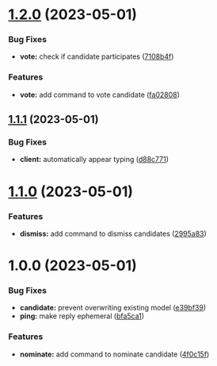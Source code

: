# [1.2.0](https://github.com/brycked/lelvotingsystemyoushouldtrust/compare/v1.1.1...v1.2.0) (2023-05-01)


### Bug Fixes

* **vote:** check if candidate participates ([7108b4f](https://github.com/brycked/lelvotingsystemyoushouldtrust/commit/7108b4f2371239550ebf37f34b4fd3e275761457))


### Features

* **vote:** add command to vote candidate ([fa02808](https://github.com/brycked/lelvotingsystemyoushouldtrust/commit/fa02808d65533b4a70e6f43091e1a899cdd3a982))

## [1.1.1](https://github.com/brycked/lelvotingsystemyoushouldtrust/compare/v1.1.0...v1.1.1) (2023-05-01)

### Bug Fixes

- **client:** automatically appear typing ([d88c771](https://github.com/brycked/lelvotingsystemyoushouldtrust/commit/d88c7712dc59e768ec2553926781802a23cde694))

# [1.1.0](https://github.com/brycked/lelvotingsystemyoushouldtrust/compare/v1.0.0...v1.1.0) (2023-05-01)

### Features

- **dismiss:** add command to dismiss candidates ([2995a83](https://github.com/brycked/lelvotingsystemyoushouldtrust/commit/2995a8373a091e567ded4c665d52f115e5d46dd0))

# 1.0.0 (2023-05-01)

### Bug Fixes

- **candidate:** prevent overwriting existing model ([e39bf39](https://github.com/brycked/lelvotingsystemyoushouldtrust/commit/e39bf394f849cab037b0502d2d2ec8a3d610461c))
- **ping:** make reply ephemeral ([bfa5ca1](https://github.com/brycked/lelvotingsystemyoushouldtrust/commit/bfa5ca1128302ede766d2d4a89d85277307ffc40))

### Features

- **nominate:** add command to nominate candidate ([4f0c15f](https://github.com/brycked/lelvotingsystemyoushouldtrust/commit/4f0c15ff77abc7f10028c8618420de7ab6faa92a))
